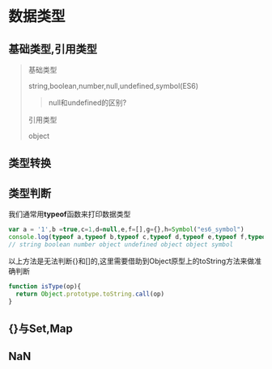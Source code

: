 # 数据类型

## 基础类型,引用类型

> 基础类型
>
> string,boolean,number,null,undefined,symbol(ES6)
>
> > null和undefined的区别?
>
> 
>
> 引用类型
>
> object
>
> 
>
> 

## 类型转换

## 类型判断

我们通常用**typeof**函数来打印数据类型

```js
var a = '1',b =true,c=1,d=null,e,f=[],g={},h=Symbol("es6_symbol")
console.log(typeof a,typeof b,typeof c,typeof d,typeof e,typeof f,typeof g,typeof h)
// string boolean number object undefined object object symbol
```

以上方法是无法判断{}和[]的,这里需要借助到Object原型上的toString方法来做准确判断

```js
function isType(op){
  return Object.prototype.toString.call(op)
}
```



## {}与Set,Map

## NaN

